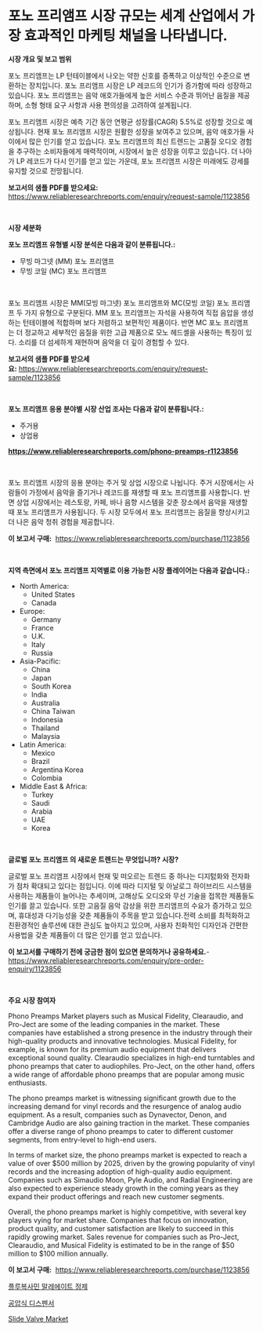 <p><h1>포노 프리앰프 시장 규모는 세계 산업에서 가장 효과적인 마케팅 채널을 나타냅니다.</h1></p><p><strong>시장 개요 및 보고 범위</strong></p>
<p><p>포노 프리앰프는 LP 턴테이블에서 나오는 약한 신호를 증폭하고 이상적인 수준으로 변환하는 장치입니다. 포노 프리앰프 시장은 LP 레코드의 인기가 증가함에 따라 성장하고 있습니다. 포노 프리앰프는 음악 애호가들에게 높은 서비스 수준과 뛰어난 음질을 제공하며, 소형 형태 요구 사항과 사용 편의성을 고려하여 설계됩니다.</p><p>포노 프리앰프 시장은 예측 기간 동안 연평균 성장률(CAGR) 5.5%로 성장할 것으로 예상됩니다. 현재 포노 프리앰프 시장은 원활한 성장을 보여주고 있으며, 음악 애호가들 사이에서 많은 인기를 얻고 있습니다. 포노 프리앰프의 최신 트렌드는 고품질 오디오 경험을 추구하는 소비자들에게 매력적이며, 시장에서 높은 성장을 이루고 있습니다. 더 나아가 LP 레코드가 다시 인기를 얻고 있는 가운데, 포노 프리앰프 시장은 미래에도 강세를 유지할 것으로 전망됩니다.</p></p>
<p><strong>보고서의 샘플 PDF를 받으세요:</strong> <a href="https://www.reliableresearchreports.com/enquiry/request-sample/1123856">https://www.reliableresearchreports.com/enquiry/request-sample/1123856</a></p>
<p>&nbsp;</p>
<p><strong>시장 세분화</strong></p>
<p><strong>포노 프리앰프 유형별 시장 분석은 다음과 같이 분류됩니다.:</strong></p>
<p><ul><li>무빙 마그넷 (MM) 포노 프리앰프</li><li>무빙 코일 (MC) 포노 프리앰프</li></ul></p>
<p>&nbsp;</p>
<p><p>포노 프리앰프 시장은 MM(모빙 마그넷) 포노 프리앰프와 MC(모빙 코일) 포노 프리앰프 두 가지 유형으로 구분된다. MM 포노 프리앰프는 자석을 사용하여 직접 음압을 생성하는 턴테이블에 적합하며 보다 저렴하고 보편적인 제품이다. 반면 MC 포노 프리앰프는 더 정교하고 세부적인 음질을 위한 고급 제품으로 모노 헤드셸을 사용하는 특징이 있다. 소리를 더 섬세하게 재현하며 음악을 더 깊이 경험할 수 있다.</p></p>
<p><strong>보고서의 샘플 PDF를 받으세요:</strong>&nbsp;<a href="https://www.reliableresearchreports.com/enquiry/request-sample/1123856">https://www.reliableresearchreports.com/enquiry/request-sample/1123856</a></p>
<p>&nbsp;</p>
<p><strong> 포노 프리앰프 응용 분야별 시장 산업 조사는 다음과 같이 분류됩니다.:</strong></p>
<p><ul><li>주거용</li><li>상업용</li></ul></p>
<p><strong><a href="https://www.reliableresearchreports.com/phono-preamps-r1123856">https://www.reliableresearchreports.com/phono-preamps-r1123856</a></strong></p>
<p>&nbsp;</p>
<p><p>포노 프리앰프 시장의 응용 분야는 주거 및 상업 시장으로 나뉩니다. 주거 시장에서는 사람들이 가정에서 음악을 즐기거나 레코드를 재생할 때 포노 프리앰프를 사용합니다. 반면 상업 시장에서는 레스토랑, 카페, 바나 음향 시스템을 갖춘 장소에서 음악을 재생할 때 포노 프리앰프가 사용됩니다. 두 시장 모두에서 포노 프리앰프는 음질을 향상시키고 더 나은 음악 청취 경험을 제공합니다.</p></p>
<p><strong>이 보고서 구매:</strong>&nbsp; <a href="https://www.reliableresearchreports.com/purchase/1123856">https://www.reliableresearchreports.com/purchase/1123856</a></p>
<p>&nbsp;</p>
<p><strong>지역 측면에서 포노 프리앰프 지역별로 이용 가능한 시장 플레이어는 다음과 같습니다.:</strong></p>
<p><ul>
    <li>
        North America:
        <ul>
            <li>United States</li>
            <li>Canada</li>
        </ul>
    </li>
    <li>
        Europe:
        <ul>
            <li>Germany</li>
            <li>France</li>
            <li>U.K.</li>
            <li>Italy</li>
            <li>Russia</li>
        </ul>
    </li>
    <li>
        Asia-Pacific:
        <ul>
            <li>China</li>
            <li>Japan</li>
            <li>South Korea</li>
            <li>India</li>
            <li>Australia</li>
            <li>China Taiwan</li>
            <li>Indonesia</li>
            <li>Thailand</li>
            <li>Malaysia</li>
        </ul>
    </li>
    <li>
        Latin America:
        <ul>
            <li>Mexico</li>
            <li>Brazil</li>
            <li>Argentina Korea</li>
            <li>Colombia</li>
        </ul>
    </li>
    <li>
        Middle East & Africa:
        <ul>
            <li>Turkey</li>
            <li>Saudi</li>
            <li>Arabia</li>
            <li>UAE</li>
            <li>Korea</li>
        </ul>
    </li>
    </ul></p>
<p>&nbsp;</p>
<p><strong>글로벌 포노 프리앰프 의 새로운 트렌드는 무엇입니까? 시장?</strong></p>
<p><p>글로벌 포노 프리앰프 시장에서 현재 및 떠오르는 트렌드 중 하나는 디지턼화와 전자화가 점차 확대되고 있다는 점입니다. 이에 따라 디지털 및 아날로그 하이브리드 시스템을 사용하는 제품들이 늘어나는 추세이며, 고해상도 오디오와 무선 기술을 접목한 제품들도 인기를 끌고 있습니다. 또한 고음질 음악 감상을 위한 프리앰프의 수요가 증가하고 있으며, 휴대성과 다기능성을 갖춘 제품들이 주목을 받고 있습니다.전력 소비를 최적화하고 친환경적인 솔루션에 대한 관심도 높아지고 있으며, 사용자 친화적인 디자인과 간편한 사용법을 갖춘 제품들이 더 많은 인기를 얻고 있습니다.</p></p>
<p><strong>이 보고서를 구매하기 전에 궁금한 점이 있으면 문의하거나 공유하세요.</strong>- <a href="https://www.reliableresearchreports.com/enquiry/pre-order-enquiry/1123856">https://www.reliableresearchreports.com/enquiry/pre-order-enquiry/1123856</a></p>
<p>&nbsp;</p>
<p><strong>주요 시장 참여자</strong></p>
<p><p>Phono Preamps Market players such as Musical Fidelity, Clearaudio, and Pro-Ject are some of the leading companies in the market. These companies have established a strong presence in the industry through their high-quality products and innovative technologies. Musical Fidelity, for example, is known for its premium audio equipment that delivers exceptional sound quality. Clearaudio specializes in high-end turntables and phono preamps that cater to audiophiles. Pro-Ject, on the other hand, offers a wide range of affordable phono preamps that are popular among music enthusiasts.</p><p>The phono preamps market is witnessing significant growth due to the increasing demand for vinyl records and the resurgence of analog audio equipment. As a result, companies such as Dynavector, Denon, and Cambridge Audio are also gaining traction in the market. These companies offer a diverse range of phono preamps to cater to different customer segments, from entry-level to high-end users.</p><p>In terms of market size, the phono preamps market is expected to reach a value of over $500 million by 2025, driven by the growing popularity of vinyl records and the increasing adoption of high-quality audio equipment. Companies such as Simaudio Moon, Pyle Audio, and Radial Engineering are also expected to experience steady growth in the coming years as they expand their product offerings and reach new customer segments.</p><p>Overall, the phono preamps market is highly competitive, with several key players vying for market share. Companies that focus on innovation, product quality, and customer satisfaction are likely to succeed in this rapidly growing market. Sales revenue for companies such as Pro-Ject, Clearaudio, and Musical Fidelity is estimated to be in the range of $50 million to $100 million annually.</p></p>
<p><strong>이 보고서 구매:</strong>&nbsp;&nbsp;<a href="https://www.reliableresearchreports.com/purchase/1123856">https://www.reliableresearchreports.com/purchase/1123856</a></p>
<p><p><a href="https://medium.com/@wilsoniehn789562023/%ED%94%8C%EB%A3%A8%EB%B3%B4%EC%82%AC%EB%AF%BC-%EB%A7%90%EB%A0%88%EC%82%B0%EC%97%BC-%EC%A0%95%EC%A0%9C-%EC%8B%9C%EC%9E%A5-%EA%B7%9C%EB%AA%A8-%EB%B0%8F-%EC%8B%9C%EC%9E%A5-%EB%8F%99%ED%96%A5-%EC%99%84%EB%B2%BD%ED%95%9C-%EC%82%B0%EC%97%85-%EA%B0%9C%EC%9A%94-2024%EB%85%84%EB%B6%80%ED%84%B0-2031%EB%85%84%EA%B9%8C%EC%A7%80-9421f3f87a90">플루복사민 말레에이트 정제</a></p><p><a href="https://medium.com/@johnsonlowe2023_38650/%EB%B9%84%EC%A0%95%EB%B6%80%ED%8F%90%EA%B0%80%EC%8A%A4-%EB%B6%84%EC%A3%BC%EA%B8%B0-%EC%8B%9C%EC%9E%A5-%EB%B3%B4%EA%B3%A0%EC%84%9C%EB%8A%94-%EC%9D%B4-%EC%8B%9C%EC%9E%A5%EC%9D%98-%EC%B5%9C%EC%8B%A0-%ED%8A%B8%EB%A0%8C%EB%93%9C%EC%99%80-%EC%84%B1%EC%9E%A5-%EA%B8%B0%ED%9A%8C%EB%A5%BC-%EB%B0%9D%ED%98%80%EC%A4%8D%EB%8B%88%EB%8B%A4-2a3b5e23c634">공압식 디스펜서</a></p><p><a href="https://medium.com/@kaceyrath00/decoding-slide-valve-market-metrics-market-share-trends-and-growth-patterns-f9ac62f9477a">Slide Valve Market</a></p></p>
